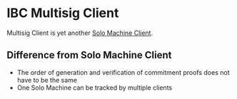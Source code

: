 # IBC Multisig Client

Multisig Client is yet another [Solo Machine Client](https://github.com/cosmos/ibc/tree/master/spec/client/ics-006-solo-machine-client).

## Difference from Solo Machine Client

- The order of generation and verification of commitment proofs does not have to be the same
- One Solo Machine can be tracked by multiple clients
